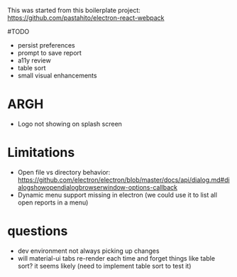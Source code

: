 This was started from this boilerplate project:
https://github.com/pastahito/electron-react-webpack

#TODO

* persist preferences
* prompt to save report
* a11y review
* table sort
* small visual enhancements

# ARGH

* Logo not showing on splash screen

# Limitations

* Open file vs directory behavior: https://github.com/electron/electron/blob/master/docs/api/dialog.md#dialogshowopendialogbrowserwindow-options-callback
* Dynamic menu support missing in electron (we could use it to list all open reports in a menu)

# questions

* dev environment not always picking up changes
* will material-ui tabs re-render each time and forget things like table sort? it seems likely (need to implement table sort to test it)

